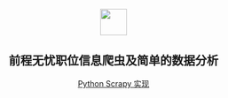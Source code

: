 <p align="center" class="has-mb-6">
<img class="not-gallery-item" height="48" src="https://cdn.jsdelivr.net/gh/ivitan/Picture@master/imageslogo.svg">
<br>
<h2 align="center">前程无忧职位信息爬虫及简单的数据分析</h2>
</p>
</p>
<p align="center" class="has-mb-6">
<a href="https://vitan.me">Python Scrapy 实现</a>
</p>
